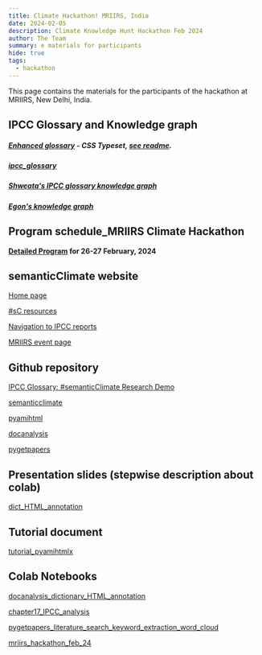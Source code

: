 ```yaml
---
title: Climate Hackathon! MRIIRS, India
date: 2024-02-05
description: Climate Knowledge Hunt Hackathon Feb 2024
author: The Team
summary: e materials for participants 
hide: true
tags:
  - hackathon
---
```



This page contains the materials for the participants of the hackathon at MRIIRS, New Delhi, India.


## IPCC Glossary and Knowledge graph

##### [Enhanced glossary](https://vivliostyle.vercel.app/#src=https://raw.githubusercontent.com/semanticClimate/glossary-demo/main/ipccglossary.jsonld) - CSS Typeset, [see readme](https://github.com/semanticClimate/glossary-demo/blob/main/README.md).

##### [ipcc_glossary](https://drive.google.com/file/d/1a2qWGR6Ot_vlQ31TMBbNaVsD6S_1_gT2/view?usp=sharing)

##### [Shweata's IPCC glossary knowledge graph](https://semanticclimate.github.io/p/en/ipcc_glossary/)


##### [Egon's knowledge graph](https://kg-ipclimatec-reports.wikibase.cloud/wiki/Main_Page)


## Program schedule_MRIIRS Climate Hackathon

**[Detailed Program](https://drive.google.com/file/d/1WLsirekDjWAb1IeCfaFmzWnTL7a04inv/view?usp=sharing) for 26-27 February, 2024**



## semanticClimate website


[Home page](https://semanticclimate.github.io/p/en/)


[#sC resources](https://semanticclimate.github.io/p/en/posts/resources/)


[Navigation to IPCC reports](https://semanticclimate.github.io/p/en/posts/ipcc_resources/)


[MRIIRS event page](https://semanticclimate.github.io/p/en/events/climate_knowledge_hunt_Feb24/)


## Github repository


[IPCC Glossary: #semanticClimate Research Demo](https://github.com/semanticClimate/glossary-demo)


[semanticclimate](https://github.com/petermr/semanticClimate)


[pyamihtml](https://github.com/petermr/pyamihtml)


[docanalysis](https://github.com/petermr/docanalysis)


[pygetpapers](https://github.com/petermr/pygetpapers)


## Presentation slides (stepwise description about colab)
[dict_HTML_annotation](https://docs.google.com/presentation/d/1fqP6F6tJ60QFB0A0F37h6TuPyeC4LReb/edit?usp=sharing&ouid=103728494708026978305&rtpof=true&sd=true)


## Tutorial document
[tutorial_pyamihtmlx](https://docs.google.com/document/d/1CF68Fw9NytnUH2ZAEecpUeligXczhn4A/edit?usp=sharing&ouid=103728494708026978305&rtpof=true&sd=true)


## Colab Notebooks

[docanalysis_dictionary_HTML_annotation](https://colab.research.google.com/drive/13J-5kXKYUAMWGoSJGAANb-Ws70k7bvPs?usp=sharing)

[chapter17_IPCC_analysis](https://colab.research.google.com/github/petermr/semanticClimate/blob/main/outreach/climate_knowledge_hunt_hackathon/Hackathon_Notebook/Chapter_17_Notebook.ipynb)

[pygetpapers_literature_search_keyword_extraction_word_cloud](https://colab.research.google.com/drive/1QhkUNom8U_BR1bRVNNn6wWsIdtRmpxQt?usp=sharing)

[mriirs_hackathon_feb_24](https://colab.research.google.com/drive/1g60INRchV3QEwI1XsU6q4ipI-YfpM8PH?usp=sharing)





